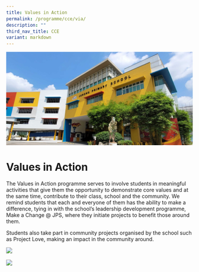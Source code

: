 ```yaml
---
title: Values in Action
permalink: /programme/cce/via/
description: ""
third_nav_title: CCE
variant: markdown
---
```

![](/images/JPS_School_Front_Banner.jpg)

# Values in Action

The Values in Action programme serves to involve students in meaningful activities that give them the opportunity to demonstrate core values and at the same time, contribute to their class, school and the community. We remind students that each and everyone of them has the ability to make a difference, tying in with the school’s leadership development programme, Make a Change @ JPS, where they initiate projects to benefit those around them. 

Students also take part in community projects organised by the school such as Project Love, making an impact in the community around.

![](/images/P6%20VIA.gif)

![](/images/P3%20VIA.gif)